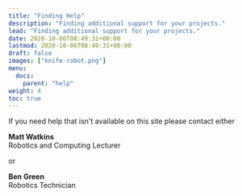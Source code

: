 ```yaml
---
title: "Finding Help"
description: "Finding additional support for your projects."
lead: "Finding additional support for your projects."
date: 2020-10-06T08:49:31+00:00
lastmod: 2020-10-06T08:49:31+00:00
draft: false
images: ["knife-robot.png"]
menu:
  docs:
    parent: "help"
weight: 4
toc: true
---
```


If you need help that isn't available on this site please contact either

**Matt Watkins**\
Robotics and Computing Lecturer

or 

**Ben Green**\
Robotics Technician
